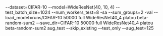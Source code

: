 --dataset=CIFAR-10 --model=WideResNet(40, 10, 4) --test_batch_size=1024 --num_workers_test=8 -sa --sum_groups=2 -val --load_model=runs/CIFAR-10 50000 full WideResNet40_4 platou beta-random-sum2 --save_dir=CIFAR-10 50000 full WideResNet40_4 platou beta-random-sum2 aug_test --skip_existing --test_only --aug_test=125